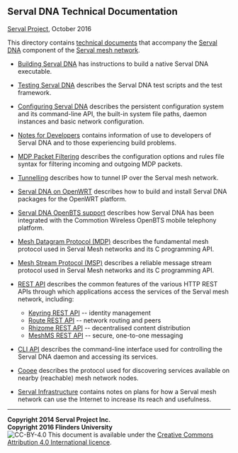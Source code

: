 Serval DNA Technical Documentation
----------------------------------
[Serval Project][], October 2016

This directory contains [technical documents][] that accompany the [Serval
DNA][] component of the [Serval mesh network][].

 * [Building Serval DNA](../INSTALL.md) has instructions to build a native
   Serval DNA executable.

 * [Testing Serval DNA](./Testing.md) describes the Serval DNA test scripts and
   the test framework.

 * [Configuring Serval DNA](./Servald-Configuration.md) describes the
   persistent configuration system and its command-line API, the built-in
   system file paths, daemon instances and basic network configuration.

 * [Notes for Developers](./Development.md) contains information of use to
   developers of Serval DNA and to those experiencing build problems.

 * [MDP Packet Filtering](./Mesh-Packet-Filtering.md) describes the
   configuration options and rules file syntax for filtering incoming and
   outgoing MDP packets.

 * [Tunnelling](./Tunnelling.md) describes how to tunnel IP over the Serval
   mesh network.

 * [Serval DNA on OpenWRT](./OpenWRT.md) describes how to build and install
   Serval DNA packages for the OpenWRT platform.

 * [Serval DNA OpenBTS support](./OpenBTS.md) describes how Serval DNA has been
   integrated with the Commotion Wireless OpenBTS mobile telephony platform.

 * [Mesh Datagram Protocol (MDP)](./Mesh-Datagram-Protocol.md) describes the
   fundamental mesh protocol used in Serval Mesh networks and its C programming
   API.

 * [Mesh Stream Protocol (MSP)](./Mesh-Stream-Protocol.md) describes a reliable
   message stream protocol used in Serval Mesh networks and its C programming
   API.

 * [REST API](./REST-API.md) describes the common features of the various HTTP
   REST APIs through which applications access the services of the Serval mesh
   network, including:
    * [Keyring REST API](./REST-API-Keyring.md) -- identity management
    * [Route REST API](./REST-API-Route.md) -- network routing and peers
    * [Rhizome REST API](./REST-API-Rhizome.md) -- decentralised content distribution
    * [MeshMS REST API](./REST-API-MeshMS.md) -- secure, one-to-one messaging

 * [CLI API](./CLI-API.md) describes the command-line interface used for
   controlling the Serval DNA daemon and accessing its services.

 * [Cooee](./Cooee.md) describes the protocol used for discovering services
   available on nearby (reachable) mesh network nodes.

 * [Serval Infrastructure](./Serval-Infrastructure.md) contains notes on plans
   for how a Serval mesh network can use the Internet to increase its reach and
   usefulness.

-----
**Copyright 2014 Serval Project Inc.**  
**Copyright 2016 Flinders University**  
![CC-BY-4.0](./cc-by-4.0.png)
This document is available under the [Creative Commons Attribution 4.0 International licence][CC BY 4.0].


[Serval Project]: http://www.servalproject.org/
[Serval DNA]: http://developer.servalproject.org/dokuwiki/doku.php?id=content:servaldna:
[Serval mesh network]: http://developer.servalproject.org/dokuwiki/doku.php?id=content:tech:mesh_network
[technical documents]: http://developer.servalproject.org/dokuwiki/doku.php?id=content:dev:techdoc
[CC BY 4.0]: ../LICENSE-DOCUMENTATION.md
